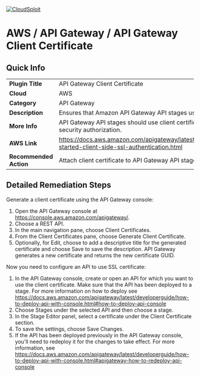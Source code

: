 [![CloudSploit](https://cloudsploit.com/img/logo-new-big-text-100.png "CloudSploit")](https://cloudsploit.com)

# AWS / API Gateway / API Gateway Client Certificate

## Quick Info

| | |
|-|-|
| **Plugin Title** | API Gateway Client Certificate |
| **Cloud** | AWS |
| **Category** | API Gateway |
| **Description** | Ensures that Amazon API Gateway API stages use client certificates |
| **More Info** | API Gateway API stages should use client certificates to ensure API security authorization. |
| **AWS Link** | https://docs.aws.amazon.com/apigateway/latest/developerguide/getting-started-client-side-ssl-authentication.html |
| **Recommended Action** | Attach client certificate to API Gateway API stages |

## Detailed Remediation Steps
Generate a client certificate using the API Gateway console: </br>
1. Open the API Gateway console at https://console.aws.amazon.com/apigateway/. </br>
2. Choose a REST API.
3. In the main navigation pane, choose Client Certificates. </br>
4. From the Client Certificates pane, choose Generate Client Certificate. </br>
5. Optionally, for Edit, choose to add a descriptive title for the generated certificate and choose Save to save the description. API Gateway generates a new certificate and returns the new certificate GUID. </br>

Now you need to configure an API to use SSL certificate:
1. In the API Gateway console, create or open an API for which you want to use the client certificate. Make sure that the API has been deployed to a stage. For more information on how to deploy see https://docs.aws.amazon.com/apigateway/latest/developerguide/how-to-deploy-api-with-console.html#how-to-deploy-api-console </br>
2. Choose Stages under the selected API and then choose a stage. </br>
3. In the Stage Editor panel, select a certificate under the Client Certificate section. </br>
4. To save the settings, choose Save Changes. </br>
5. If the API has been deployed previously in the API Gateway console, you'll need to redeploy it for the changes to take effect. For more information, see https://docs.aws.amazon.com/apigateway/latest/developerguide/how-to-deploy-api-with-console.html#apigateway-how-to-redeploy-api-console </br>